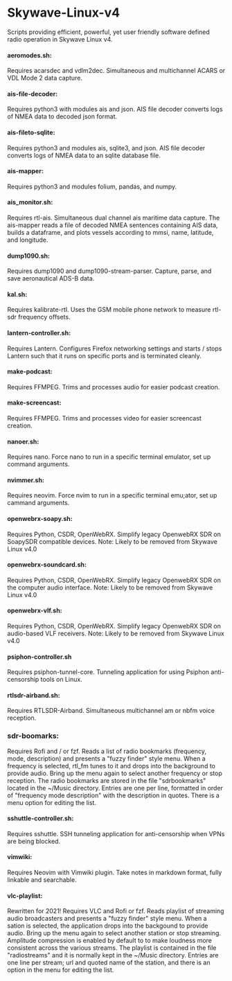 # Skywave-Linux-v4
Scripts providing efficient, powerful, yet user friendly software defined radio operation in Skywave Linux v4.

#### aeromodes.sh:
Requires acarsdec and vdlm2dec.  Simultaneous and multichannel ACARS or VDL Mode 2 data capture.

#### ais-file-decoder:
Requires python3 with modules ais and json.  AIS file decoder converts logs of NMEA data to decoded json format.

#### ais-fileto-sqlite:
Requires python3 and modules ais, sqlite3, and json. AIS file decoder converts logs of NMEA data to an sqlite database file.

#### ais-mapper:
Requires python3 and modules folium, pandas, and numpy. 

#### ais_monitor.sh:
Requires rtl-ais.  Simultaneous dual channel ais maritime data capture.  The ais-mapper reads a file of decoded NMEA sentences containing AIS data, builds a dataframe, and plots vessels according to mmsi, name, latitude, and longitude.

#### dump1090.sh:
Requires dump1090 and dump1090-stream-parser.  Capture, parse, and save aeronautical ADS-B data.

#### kal.sh:
Requires kalibrate-rtl.  Uses the GSM mobile phone network to measure rtl-sdr frequency offsets.

#### lantern-controller.sh:
Requires Lantern.  Configures Firefox networking settings and starts / stops Lantern such that it runs on specific ports and is terminated cleanly.

#### make-podcast:
Requires FFMPEG.  Trims and processes audio for easier podcast creation.

#### make-screencast:
Requires FFMPEG.  Trims and processes video for easier screencast creation.

#### nanoer.sh:
Requires nano.  Force nano to run in a specific terminal emulator, set up command arguments.

#### nvimmer.sh:
Requires neovim.  Force nvim to run in a specific terminal emu;ator, set up cammand arguments.

#### openwebrx-soapy.sh:
Requires Python, CSDR, OpenWebRX.  Simplify legacy OpenwebRX SDR on SoapySDR compatible devices.
Note:  Likely to be removed from Skywave Linux v4.0

#### openwebrx-soundcard.sh:
Requires Python, CSDR, OpenWebRX.  Simplify legacy OpenwebRX SDR on the computer audio interface.
Note:  Likely to be removed from Skywave Linux v4.0

#### openwebrx-vlf.sh:
Requires Python, CSDR, OpenWebRX.  Simplify legacy OpenwebRX SDR on audio-based VLF receivers.
Note:  Likely to be removed from Skywave Linux v4.0

#### psiphon-controller.sh
Requires psiphon-tunnel-core.  Tunneling application for using Psiphon anti-censorship tools on Linux.

#### rtlsdr-airband.sh:
Requires RTLSDR-Airband.  Simultaneous multichannel am or nbfm voice reception.

### sdr-boomarks:
Requires Rofi and / or fzf.  Reads a list of radio bookmarks (frequency, mode, description) and presents a "fuzzy finder" style menu.  When a frequency is selected, rtl_fm tunes to it and drops into the background to provide audio.  Bring up the menu again to select another frequency or stop reception.  The radio bookmarks are stored in the file "sdrbookmarks" located in the ~/Music directory.  Entries are one per line, formatted in order of "frequency mode description" with the description in quotes.  There is a menu option for editing the list.

#### sshuttle-controller.sh:
Requires sshuttle.  SSH tunneling application for anti-censorship when VPNs are being blocked.

#### vimwiki:
Requires Neovim with Vimwiki plugin.  Take notes in markdown format, fully linkable and searchable.

#### vlc-playlist:
Rewritten for 2021! Requires VLC and Rofi or fzf.  Reads playlist of streaming audio broadcasters and presents a "fuzzy finder" style menu.  When a sation is selected, the application drops into the backgound to provide audio.  Bring up the menu again to select another station or stop streaming.  Amplitude compression is enabled by default to to make loudness more consistent across the various streams.  The playlist is contained in the file "radiostreams" and it is normally kept in the ~/Music directory.  Entries are one line per stream; url and quoted name of the station, and there is an option in the menu for editing the list.
